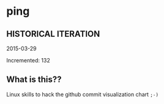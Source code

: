 # ping

## HISTORICAL ITERATION
2015-03-29

Incremented: 132

## What is this?? 
Linux skills to hack the github commit visualization chart `;-)`
